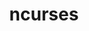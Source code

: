 ---
title: "ncurses"
layout: cache
categories: [package, develop-2023-10-08]
meta: {"versions": ["6.3", "6.4"], "compilers": ["apple-clang@=14.0.0", "cce@=15.0.1", "gcc@=11.1.0", "gcc@=11.3.0", "gcc@=11.4.0", "gcc@=12.1.0", "gcc@=7.3.1", "gcc@=7.5.0", "gcc@=9.4.0", "oneapi@=2023.2.1"], "oss": ["amzn2", "rhel8", "ubuntu18.04", "ubuntu20.04", "ubuntu22.04", "ventura"], "platforms": ["darwin", "linux"], "targets": ["aarch64", "neoverse_n1", "ppc64le", "x86_64_v3", "zen4"], "stacks": ["aws-isc", "aws-isc-aarch64", "build_systems", "data-vis-sdk", "e4s", "e4s-arm", "e4s-cray-rhel", "e4s-oneapi", "e4s-power", "e4s-rocm-external", "gpu-tests", "ml-darwin-aarch64-mps", "ml-linux-x86_64-cpu", "ml-linux-x86_64-cuda", "ml-linux-x86_64-rocm", "radiuss", "radiuss-aws", "radiuss-aws-aarch64", "root", "tutorial"], "num_specs": 13, "num_specs_by_stack": {"ml-darwin-aarch64-mps": 1, "root": 13, "radiuss-aws-aarch64": 2, "aws-isc-aarch64": 2, "radiuss-aws": 1, "aws-isc": 1, "e4s-cray-rhel": 1, "radiuss": 1, "build_systems": 1, "e4s-arm": 1, "e4s-power": 1, "gpu-tests": 1, "data-vis-sdk": 1, "e4s": 1, "e4s-rocm-external": 1, "e4s-oneapi": 1, "ml-linux-x86_64-cuda": 1, "ml-linux-x86_64-cpu": 1, "ml-linux-x86_64-rocm": 1, "tutorial": 2}}
spec_details: [{"hash": "t2lhilzzzxucksdfx5yy4btkz6gylupf", "compiler": "apple-clang@=14.0.0", "versions": ["6.4"], "os": "ventura", "platform": "darwin", "target": "aarch64", "variants": ["abi=none", "build_system=autotools", "~symlinks", "+termlib"], "stacks": ["ml-darwin-aarch64-mps", "root"], "size": "-", "tarball": "https://binaries.spack.io/releases/develop-2023-10-08/build_cache/darwin-ventura-aarch64/apple-clang-14.0.0/ncurses-6.4/darwin-ventura-aarch64-apple-clang-14.0.0-ncurses-6.4-t2lhilzzzxucksdfx5yy4btkz6gylupf.spack"}, {"hash": "tg6sceevuhh4ahgk3nah7s5vrqa446ex", "compiler": "gcc@=7.3.1", "versions": ["6.4"], "os": "amzn2", "platform": "linux", "target": "aarch64", "variants": ["abi=none", "build_system=autotools", "~symlinks", "+termlib"], "stacks": ["root", "radiuss-aws-aarch64", "aws-isc-aarch64"], "size": "-", "tarball": "https://binaries.spack.io/releases/develop-2023-10-08/build_cache/linux-amzn2-aarch64/gcc-7.3.1/ncurses-6.4/linux-amzn2-aarch64-gcc-7.3.1-ncurses-6.4-tg6sceevuhh4ahgk3nah7s5vrqa446ex.spack"}, {"hash": "ku7ux7rq5ilsk2amc7mksqoddt2xytck", "compiler": "gcc@=7.3.1", "versions": ["6.4"], "os": "amzn2", "platform": "linux", "target": "neoverse_n1", "variants": ["abi=none", "build_system=autotools", "~symlinks", "+termlib"], "stacks": ["root", "radiuss-aws-aarch64", "aws-isc-aarch64"], "size": "-", "tarball": "https://binaries.spack.io/releases/develop-2023-10-08/build_cache/linux-amzn2-neoverse_n1/gcc-7.3.1/ncurses-6.4/linux-amzn2-neoverse_n1-gcc-7.3.1-ncurses-6.4-ku7ux7rq5ilsk2amc7mksqoddt2xytck.spack"}, {"hash": "lm4dihaptrha3b23madkmvty2txma2ui", "compiler": "gcc@=7.3.1", "versions": ["6.4"], "os": "amzn2", "platform": "linux", "target": "x86_64_v3", "variants": ["abi=none", "build_system=autotools", "~symlinks", "+termlib"], "stacks": ["radiuss-aws", "aws-isc", "root"], "size": "-", "tarball": "https://binaries.spack.io/releases/develop-2023-10-08/build_cache/linux-amzn2-x86_64_v3/gcc-7.3.1/ncurses-6.4/linux-amzn2-x86_64_v3-gcc-7.3.1-ncurses-6.4-lm4dihaptrha3b23madkmvty2txma2ui.spack"}, {"hash": "o7sdbf2lgqgnrgj7uw7oaryzuu3lsvll", "compiler": "cce@=15.0.1", "versions": ["6.4"], "os": "rhel8", "platform": "linux", "target": "zen4", "variants": ["abi=none", "build_system=autotools", "~symlinks", "+termlib"], "stacks": ["e4s-cray-rhel", "root"], "size": "-", "tarball": "https://binaries.spack.io/releases/develop-2023-10-08/build_cache/linux-rhel8-zen4/cce-15.0.1/ncurses-6.4/linux-rhel8-zen4-cce-15.0.1-ncurses-6.4-o7sdbf2lgqgnrgj7uw7oaryzuu3lsvll.spack"}, {"hash": "ngav4tzspnw4megqrthbfu2642d3ob6x", "compiler": "gcc@=7.5.0", "versions": ["6.4"], "os": "ubuntu18.04", "platform": "linux", "target": "x86_64_v3", "variants": ["abi=none", "build_system=autotools", "~symlinks", "+termlib"], "stacks": ["radiuss", "build_systems", "root"], "size": "-", "tarball": "https://binaries.spack.io/releases/develop-2023-10-08/build_cache/linux-ubuntu18.04-x86_64_v3/gcc-7.5.0/ncurses-6.4/linux-ubuntu18.04-x86_64_v3-gcc-7.5.0-ncurses-6.4-ngav4tzspnw4megqrthbfu2642d3ob6x.spack"}, {"hash": "fzluoukxdfsadzpp2724hdbsmk7j6yhk", "compiler": "gcc@=11.4.0", "versions": ["6.3"], "os": "ubuntu20.04", "platform": "linux", "target": "aarch64", "variants": ["abi=none", "build_system=autotools", "~symlinks", "+termlib"], "stacks": ["e4s-arm", "root"], "size": "-", "tarball": "https://binaries.spack.io/releases/develop-2023-10-08/build_cache/linux-ubuntu20.04-aarch64/gcc-11.4.0/ncurses-6.3/linux-ubuntu20.04-aarch64-gcc-11.4.0-ncurses-6.3-fzluoukxdfsadzpp2724hdbsmk7j6yhk.spack"}, {"hash": "ex56y2syf4pmda4cazov2jyuxhza7cwm", "compiler": "gcc@=9.4.0", "versions": ["6.3"], "os": "ubuntu20.04", "platform": "linux", "target": "ppc64le", "variants": ["abi=none", "build_system=autotools", "~symlinks", "+termlib"], "stacks": ["e4s-power", "root"], "size": "-", "tarball": "https://binaries.spack.io/releases/develop-2023-10-08/build_cache/linux-ubuntu20.04-ppc64le/gcc-9.4.0/ncurses-6.3/linux-ubuntu20.04-ppc64le-gcc-9.4.0-ncurses-6.3-ex56y2syf4pmda4cazov2jyuxhza7cwm.spack"}, {"hash": "7fpqn6yaforwlms7y5vifhx7ud5wz3kz", "compiler": "gcc@=11.1.0", "versions": ["6.4"], "os": "ubuntu20.04", "platform": "linux", "target": "x86_64_v3", "variants": ["abi=none", "build_system=autotools", "~symlinks", "+termlib"], "stacks": ["gpu-tests", "data-vis-sdk", "root"], "size": "-", "tarball": "https://binaries.spack.io/releases/develop-2023-10-08/build_cache/linux-ubuntu20.04-x86_64_v3/gcc-11.1.0/ncurses-6.4/linux-ubuntu20.04-x86_64_v3-gcc-11.1.0-ncurses-6.4-7fpqn6yaforwlms7y5vifhx7ud5wz3kz.spack"}, {"hash": "4ofiqojidlvnx4whuhk7ffiq2ilia5yo", "compiler": "gcc@=11.4.0", "versions": ["6.3"], "os": "ubuntu20.04", "platform": "linux", "target": "x86_64_v3", "variants": ["abi=none", "build_system=autotools", "~symlinks", "+termlib"], "stacks": ["e4s", "e4s-rocm-external", "root"], "size": "-", "tarball": "https://binaries.spack.io/releases/develop-2023-10-08/build_cache/linux-ubuntu20.04-x86_64_v3/gcc-11.4.0/ncurses-6.3/linux-ubuntu20.04-x86_64_v3-gcc-11.4.0-ncurses-6.3-4ofiqojidlvnx4whuhk7ffiq2ilia5yo.spack"}, {"hash": "ssoqc4erctxkr7ifxhgz6jhtcjnu4aar", "compiler": "oneapi@=2023.2.1", "versions": ["6.4"], "os": "ubuntu20.04", "platform": "linux", "target": "x86_64_v3", "variants": ["abi=none", "build_system=autotools", "~symlinks", "+termlib"], "stacks": ["e4s-oneapi", "root"], "size": "-", "tarball": "https://binaries.spack.io/releases/develop-2023-10-08/build_cache/linux-ubuntu20.04-x86_64_v3/oneapi-2023.2.1/ncurses-6.4/linux-ubuntu20.04-x86_64_v3-oneapi-2023.2.1-ncurses-6.4-ssoqc4erctxkr7ifxhgz6jhtcjnu4aar.spack"}, {"hash": "27giq2jpnvrzvb234klwpmvxuacd4t2c", "compiler": "gcc@=11.3.0", "versions": ["6.4"], "os": "ubuntu22.04", "platform": "linux", "target": "x86_64_v3", "variants": ["abi=none", "build_system=autotools", "~symlinks", "+termlib"], "stacks": ["root", "ml-linux-x86_64-cuda", "ml-linux-x86_64-cpu", "ml-linux-x86_64-rocm", "tutorial"], "size": "-", "tarball": "https://binaries.spack.io/releases/develop-2023-10-08/build_cache/linux-ubuntu22.04-x86_64_v3/gcc-11.3.0/ncurses-6.4/linux-ubuntu22.04-x86_64_v3-gcc-11.3.0-ncurses-6.4-27giq2jpnvrzvb234klwpmvxuacd4t2c.spack"}, {"hash": "yr4jajg2aaqbxyhmufcmg5abdeuacu3e", "compiler": "gcc@=12.1.0", "versions": ["6.4"], "os": "ubuntu22.04", "platform": "linux", "target": "x86_64_v3", "variants": ["abi=none", "build_system=autotools", "~symlinks", "+termlib"], "stacks": ["tutorial", "root"], "size": "-", "tarball": "https://binaries.spack.io/releases/develop-2023-10-08/build_cache/linux-ubuntu22.04-x86_64_v3/gcc-12.1.0/ncurses-6.4/linux-ubuntu22.04-x86_64_v3-gcc-12.1.0-ncurses-6.4-yr4jajg2aaqbxyhmufcmg5abdeuacu3e.spack"}]
---